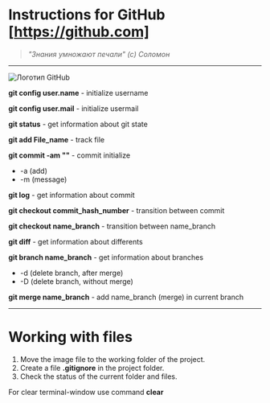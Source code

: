 # Instructions for GitHub [https://github.com]


>*"Знания умножают печали" (с) Соломон*
* * * 
![Логотип GitHub](logo.png)

**git config user.name** - initialize username

**git config user.mail** - initialize usermail

**git status** - get information about git state

**git add File_name** - track file

**git commit -am ""** - commit initialize
* -a (add)
* -m (message)

**git log** - get information about commit

**git checkout commit_hash_number** - transition between commit

**git checkout name_branch** - transition between name_branch

**git diff** - get information about differents

**git branch name_branch** - get information about branches
* -d (delete branch, after merge)
* -D (delete branch, without merge)

**git merge name_branch** - add name_branch (merge) in current branch

***

# Working with files

1. Move the image file to the working folder of the project.
2. Create a file **.gitignore** in the project folder.
3. Check the status of the current folder and files.

For clear terminal-window use command **clear**